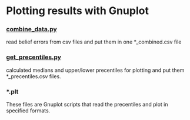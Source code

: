 # Plotting results with Gnuplot

### [combine_data.py](combine_data.py)
read belief errors from csv files and put them in one *_combined.csv file 

### [get_precentiles.py](get_precentiles.py)
calculated medians and upper/lower precentiles for plotting and put them *_precentiles.csv files.

### *.plt
These files are Gnuplot scripts that read the precentiles and plot in specified formats. 



